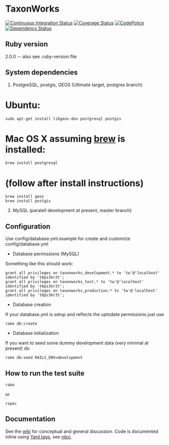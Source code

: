 TaxonWorks
==========

[![Continuous Integration Status][1]][2]
[![Coverage Status][3]][4]
[![CodePolice][5]][6]
[![Dependency Status][7]][8]


Ruby version
------------
2.0.0 -- also see .ruby-version file

System dependencies
------------------- 

1. PostgreSQL, postgis, GEOS (Ultimate target, postgres branch)
  
# Ubuntu: 
    sudo apt-get install libgeos-dev postgresql postgis

# Mac OS X assuming [brew][9] is installed:
    brew install postgresql 

# (follow after install instructions)

    brew install geos
    brew install postgis

2. MySQL (paralell development at present, master branch)
 
Configuration
-------------

Use config/database.yml.example for create and customize config/database.yml

* Database permissions (MySQL)

Something like this should work:  

    grant all privileges on taxonworks_development.* to 'tw'@'localhost' identified by 't0ps3kr3t';
    grant all privileges on taxonworks_test.* to 'tw'@'localhost' identified by 't0ps3kr3t';
    grant all privileges on taxonworks_production.* to 'tw'@'localhost' identified by 't0ps3kr3t';

* Database creation

If your database.yml is setup and reflects the uptodate permissions just use 

    rake db:create

* Database initialization

If you want to seed some dummy development data (very minimal at present) do

    rake db:seed RAILS_ENV=development

How to run the test suite
-------------------------
    
    rake

or

    rspec 

Documentation
-------------

See the [wiki][11] for conceptual and general discussion.  Code is documented inline using [Yard tags][12], see [rdoc][10].

[1]: https://secure.travis-ci.org/SpeciesFileGroup/taxonworks.png?branch=postgres
[2]: http://travis-ci.org/SpeciesFileGroup/taxonworks?branch=postgres
[3]: https://coveralls.io/repos/SpeciesFileGroup/taxonworks/badge.png?branch=postgres
[4]: https://coveralls.io/r/SpeciesFileGroup/taxonworks?branch=postgres
[5]: https://codeclimate.com/github/SpeciesFileGroup/taxonworks.png?branch=postgres
[6]: https://codeclimate.com/github/SpeciesFileGroup/taxonworks?branch=postgres
[7]: https://gemnasium.com/SpeciesFileGroup/taxonworks.png?branch=postgres
[8]: https://gemnasium.com/SpeciesFileGroup/taxonworks?branch=postgres
[9]: http://brew.sh/
[10]: http://rubydoc.info/github/SpeciesFileGroup/taxonworks/frames
[11]: http://wiki.taxonworks.org/
[12]: http://rdoc.info/gems/yard/file/docs/Tags.md
